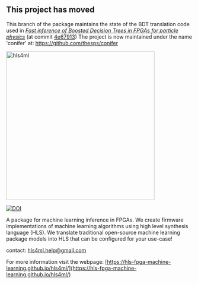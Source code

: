 ## This project has moved
This branch of the package maintains the state of the BDT translation code used in _[Fast inference of Boosted Decision Trees in FPGAs for particle physics](https://iopscience.iop.org/article/10.1088/1748-0221/15/05/P05026)_ (at commit [4e67913](https://github.com/hls-fpga-machine-learning/hls4ml/commit/4e67913eb2b8df05970069414065939e401b95e8))
The project is now maintained under the name 'conifer' at: https://github.com/thesps/conifer

<img src="https://hls-fpga-machine-learning.github.io/hls4ml/img/logo.jpg" alt="hls4ml" width="400">

[![DOI](https://zenodo.org/badge/108329371.svg)](https://zenodo.org/badge/latestdoi/108329371)

A package for machine learning inference in FPGAs. We create firmware implementations of machine learning algorithms using high level synthesis language (HLS). We translate traditional open-source machine learning package models into HLS that can be configured for your use-case!

contact: hls4ml.help@gmail.com

For more information visit the webpage: [https://hls-fpga-machine-learning.github.io/hls4ml/](https://hls-fpga-machine-learning.github.io/hls4ml/)

